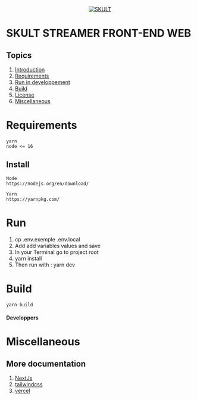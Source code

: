 <p align="center">
<a href="https://www.skult.gg/"><img src="https://static.wixstatic.com/media/7dd4af_ecec461d2c15430d8b0bfb67e1f90d4a~mv2.png/v1/crop/x_0,y_102,w_1187,h_380/fill/w_1165,h_380,al_c,q_90/skult_blanc.webp" alt="SKULT"></a>
</p>

# SKULT STREAMER FRONT-END WEB

## Topics

1. [Introduction](#introduction)
2. [Requirements](#requirements)
3. [Run in developpement](#run)
4. [Build](#build)
5. [License](#license)
6. [Miscellaneous](#miscellaneous)

# Requirements

    yarn
    node <= 16

## Install

    Node
    https://nodejs.org/en/download/

    Yarn
    https://yarnpkg.com/

# Run

1. cp .env.exemple .env.local
2. Add add variables values and save
3. In your Terminal go to project root
4. yarn install
5. Then run with : yarn dev

# Build

    yarn build

#### Developpers

# Miscellaneous

## More documentation

1. [NextJs](https://nextjs.org/)
2. [tailwindcss](https://tailwindcss.com/)
3. [vercel](https://vercel.com/)
